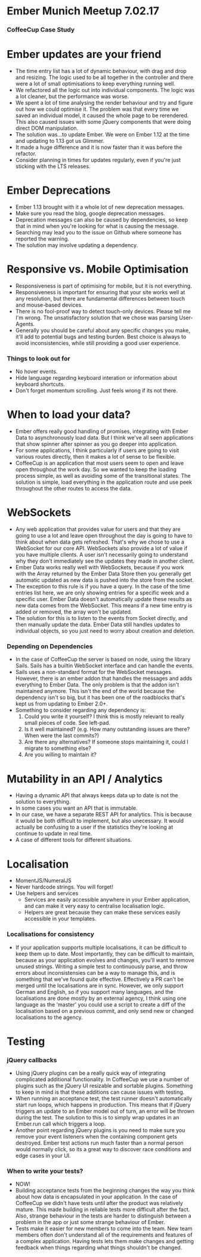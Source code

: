 # Ember Munich Meetup 7.02.17
### CoffeeCup Case Study

# Ember updates are your friend
- The time entry list has a lot of dynamic behaviour, with drag and drop and resizing. The logic used to be all together in the controller and there were a lot of small optimisations to keep everything running well.
- We refactored all the logic out into individual components. The logic was a lot cleaner, but the performance was worse.
- We spent a lot of time analysing the render behaviour and try and figure out how we could optimise it. The problem was that every time we saved an individual model, it caused the whole page to be rerendered. This also caused issues with some jQuery components that were doing direct DOM manipulation.
- The solution was...to update Ember. We were on Ember 1.12 at the time and updating to 1.13 got us Glimmer.
- It made a huge difference and it is now faster than it was before the refactor.
- Consider planning in times for updates regularly, even if you're just sticking with the LTS releases.

# Ember Deprecations
- Ember 1.13 brought with it a whole lot of new deprecation messages.
- Make sure you read the blog, google deprecation messages.
- Deprecation messages can also be caused by dependencies, so keep that in mind when you're looking for what is causing the message.
- Searching may lead you to the issue on Github where someone has reported the warning. 
- The solution may involve updating a dependency.

# Responsive vs. Mobile Optimisation
- Responsiveness is part of optimising for mobile, but it is not everything.
- Responsiveness is important for ensuring that your site works well at any resolution, but there are fundamental differences between touch and mouse-based devices.
- There is no fool-proof way to detect touch-only devices. Please tell me I'm wrong. The unsatisfactory solution that we chose was parsing User-Agents.
- Generally you should be careful about any specific changes you make, it'll add to potential bugs and testing burden. Best choice is always to avoid inconsistencies, while still providing a good user experience.

### Things to look out for
  - No hover events.
  - Hide language regarding keyboard interation or information about keyboard shortcuts.
  - Don't forget momentum scrolling. Just feels wrong if its not there.

# When to load your data?
- Ember offers really good handling of promises, integrating with Ember Data to asynchronously load data. But I think we've all seen applications that show spinner after spinner as you go deeper into application.
- For some applications, I think particularly if users are going to visit various routes directly, then it makes a lot of sense to be flexible.
- CoffeeCup is an application that most users seem to open and leave open throughout the work day. So we wanted to keep the loading process simple, as well as avoiding some of the transitional states. The solution is simple, load everything in the application route and use peek throughout the other routes to access the data.

# WebSockets  
- Any web application that provides value for users and that they are going to use a lot and leave open throughout the day is going to have to think about when data gets refreshed. That's why we chose to use a WebSocket for our core API. WebSockets also provide a lot of value if you have multiple clients. A user isn't necessarily going to understand why they don't immediately see the updates they made in another client.
- Ember Data works really well with WebSockets, because if you work with the Array returned by the Ember Data Store then you generally get automatic updated as new data is pushed into the store from the socket.
- The exception to this rule is if you have a query. In the case of the time entries list here, we are only showing entries for a specific week and a specific user. Ember Data doesn't automatically update these results as new data comes from the WebSocket. This means if a new time entry is added or removed, the array won't be updated.
- The solution for this is to listen to the events from Socket directly, and then manually update the data. Ember Data still handles updates to individual objects, so you just need to worry about creation and deletion.

### Depending on Dependencies
- In the case of CoffeeCup the server is based on node, using the library Sails. Sails has a builtin WebSocket interface and can handle the events. 
- Sails uses a non-standard format for the WebSocket messages. However, there is an ember addon that handles the messages and adds everything to Ember Data. The only problem is that the addon isn't maintained anymore. This isn't the end of the world because the dependency isn't so big, but it has been one of the roadblocks that's kept us from updating to Ember 2.0+. 
- Something to consider regarding any dependency is:
  1. Could you write it yourself? I think this is mostly relevant to really small pieces of code. See left-pad.
  2. Is it well maintained? (e.g. How many outstanding issues are there? When were the last commits?)
  3. Are there any alternatives? If someone stops maintaining it, could I migrate to something else?
  4. Are you willing to maintain it?

# Mutability in an API / Analytics
- Having a dynamic API that always keeps data up to date is not the solution to everything.
- In some cases you want an API that is immutable.
- In our case, we have a separate REST API for analytics. This is because it would be both difficult to implement, but also unecessary. It would actually be confusing to a user if the statistics they're looking at continue to update in real time.
- A case of different tools for different situations.


# Localisation
- MomentJS/NumeralJS
- Never hardcode strings. You will forget!
- Use helpers and services
  - Services are easily accessible anywhere in your Ember application, and can make it very easy to centralise localisation logic.
  - Helpers are great because they can make these services easily accessible in your templates.

### Localisations for consistency
- If your application supports multiple localisations, it can be difficult to keep them up to date. Most importantly, they can be difficult to maintain, because as your application evolves and changes, you'll want to remove unused strings. Writing a simple test to continuously parse, and throw errors about inconsistensies can be a way to manage this, and is something that we've found quite effective. Effectively a PR can't be merged until the localisations are in sync. However, we only support German and English, so if you support many languages, and the localisations are done mostly by an external agency, I think using one language as the 'master' you could use a script to create a diff of the localisation based on a previous commit, and only send new or changed localisations to the agency.


# Testing

### jQuery callbacks
  - Using jQuery plugins can be a really quick way of integrating complicated additional functionality. In CoffeeCup we use a number of plugins such as the jQuery UI resizable and sortable plugins. Something to keep in mind is that these additions can cause issues with testing. 
  - When running an acceptance test, the test runner doesn't automatically start run loops, which happens in production. This means that if jQuery triggers an update to an Ember model out of turn, an error will be thrown during the test. The solution to this is to simply wrap updates in an Ember.run call which triggers a loop. 
  - Another point regarding jQuery plugins is you need to make sure you remove your event listeners when the containing component gets destroyed. Ember test actions run much faster than a normal person would normally click, so its a great way to discover race conditions and edge cases in your UI.

### When to write your tests?
- NOW!
- Building acceptance tests from the beginning changes the way you think about how data is encapsulated in your application. In the case of CoffeeCup we didn't have tests until after the product was relatively mature. This made building in reliable tests more difficult after the fact. Also, strange behaviour in the tests are harder to distinguish between a problem in the app or just some strange behaviour of Ember.
- Tests make it easier for new members to come into the team. New team members often don't understand all of the requirements and features of a complex application. Having tests lets them make changes and getting feedback when things regarding what things shouldn't be changed.
